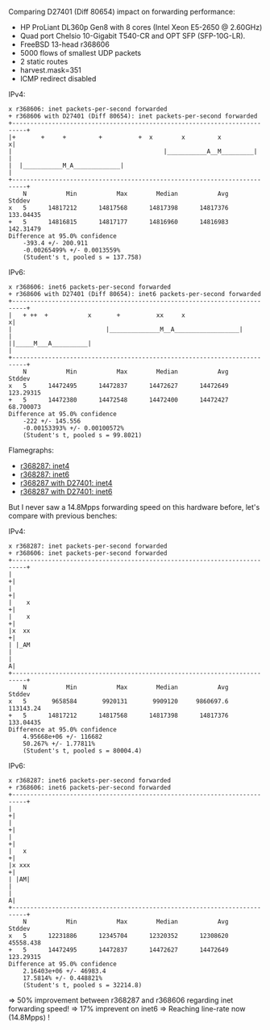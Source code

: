 Comparing D27401 (Diff 80654) impact on forwarding performance:
  - HP ProLiant DL360p Gen8 with 8 cores (Intel Xeon E5-2650 @ 2.60GHz)
  - Quad port Chelsio 10-Gigabit T540-CR and OPT SFP (SFP-10G-LR).
  - FreeBSD 13-head r368606
  - 5000 flows of smallest UDP packets
  - 2 static routes
  - harvest.mask=351
  - ICMP redirect disabled

IPv4:
```
x r368606: inet packets-per-second forwarded
+ r368606 with D27401 (Diff 80654): inet packets-per-second forwarded
+--------------------------------------------------------------------------+
|+       +     +         +          +  x        x         x               x|
|                                          |___________A__M_________|      |
|  |___________M_A_____________|                                           |
+--------------------------------------------------------------------------+
    N           Min           Max        Median           Avg        Stddev
x   5      14817212      14817568      14817398      14817376     133.04435
+   5      14816815      14817177      14816960      14816983     142.31479
Difference at 95.0% confidence
	-393.4 +/- 200.911
	-0.00265499% +/- 0.0013559%
	(Student's t, pooled s = 137.758)
```

IPv6:
```
x r368606: inet6 packets-per-second forwarded
+ r368606 with D27401 (Diff 80654): inet6 packets-per-second forwarded
+--------------------------------------------------------------------------+
|   + ++  +           x       +          xx     x                         x|
|                          |______________M__A__________________|          |
||_____M___A__________|                                                    |
+--------------------------------------------------------------------------+
    N           Min           Max        Median           Avg        Stddev
x   5      14472495      14472837      14472627      14472649     123.29315
+   5      14472380      14472548      14472400      14472427     68.700073
Difference at 95.0% confidence
	-222 +/- 145.556
	-0.00153393% +/- 0.00100572%
	(Student's t, pooled s = 99.8021)
```

Flamegraphs:
- [r368287: inet4](bench.r368606.inet4.pmc.svg)
- [r368287: inet6](bench.r368606.inet6.pmc.svg)
- [r368287 with D27401: inet4](bench.r368606D27401v3.inet4.pmc.svg)
- [r368287 with D27401: inet6](bench.r368606D27401v3.inet6.pmc.svg)

But I never saw a 14.8Mpps forwarding speed on this hardware before,
let's compare with previous benches:

IPv4:
```
x r368287: inet packets-per-second forwarded
+ r368606: inet packets-per-second forwarded
+--------------------------------------------------------------------------+
|                                                                         +|
|                                                                         +|
|    x                                                                    +|
|    x                                                                    +|
|x  xx                                                                    +|
| |_AM                                                                     |
|                                                                         A|
+--------------------------------------------------------------------------+
    N           Min           Max        Median           Avg        Stddev
x   5       9658584       9920131       9909120     9860697.6     113143.24
+   5      14817212      14817568      14817398      14817376     133.04435
Difference at 95.0% confidence
	4.95668e+06 +/- 116682
	50.267% +/- 1.77811%
	(Student's t, pooled s = 80004.4)
```

IPv6:
```
x r368287: inet6 packets-per-second forwarded
+ r368606: inet6 packets-per-second forwarded
+--------------------------------------------------------------------------+
|                                                                         +|
|                                                                         +|
|                                                                         +|
|   x                                                                     +|
|x xxx                                                                    +|
| |AM|                                                                     |
|                                                                         A|
+--------------------------------------------------------------------------+
    N           Min           Max        Median           Avg        Stddev
x   5      12231886      12345704      12320352      12308620     45558.438
+   5      14472495      14472837      14472627      14472649     123.29315
Difference at 95.0% confidence
	2.16403e+06 +/- 46983.4
	17.5814% +/- 0.448821%
	(Student's t, pooled s = 32214.8)
```

=> 50% improvement between r368287 and r368606 regarding inet forwarding speed!
=> 17% imprevent on inet6
=> Reaching line-rate now (14.8Mpps) !
